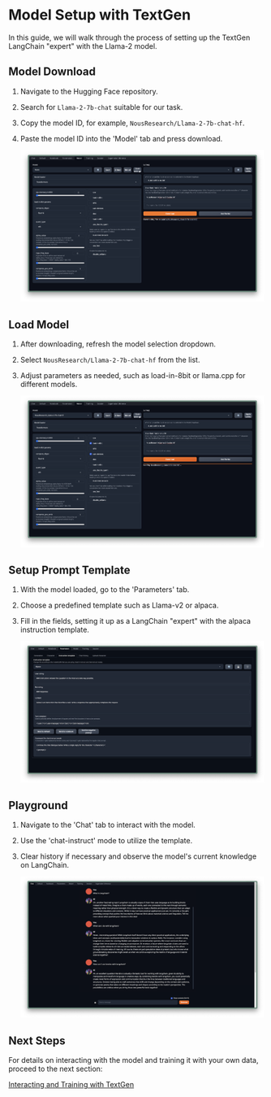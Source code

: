 # Model Setup with TextGen

In this guide, we will walk through the process of setting up the TextGen LangChain "expert" with the Llama-2 model.

## Model Download

1. Navigate to the Hugging Face repository.
2. Search for `Llama-2-7b-chat` suitable for our task.
3. Copy the model ID, for example, `NousResearch/Llama-2-7b-chat-hf`.
4. Paste the model ID into the 'Model' tab and press download.

   ![Model Download](./imgs/model_download_interface.png)

## Load Model

1. After downloading, refresh the model selection dropdown.
2. Select `NousResearch/Llama-2-7b-chat-hf` from the list.
3. Adjust parameters as needed, such as load-in-8bit or llama.cpp for different models.

   ![Load Model](./imgs/model_load.png)

## Setup Prompt Template

1. With the model loaded, go to the 'Parameters' tab.
2. Choose a predefined template such as Llama-v2 or alpaca.
3. Fill in the fields, setting it up as a LangChain "expert" with the alpaca instruction template.

   ![Setup Prompt Template](./imgs/prompt_setup_interface.png)

## Playground

1. Navigate to the 'Chat' tab to interact with the model.
2. Use the 'chat-instruct' mode to utilize the template.
3. Clear history if necessary and observe the model's current knowledge on LangChain.

   ![Playground Interaction](./imgs/chat_interaction_example.png)

## Next Steps

For details on interacting with the model and training it with your own data, proceed to the next section:

[Interacting and Training with TextGen](./02_Interacting_and_Training.md)
